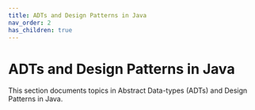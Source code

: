 ```yaml
---
title: ADTs and Design Patterns in Java
nav_order: 2
has_children: true
---
```


# ADTs and Design Patterns in Java

This section documents topics in Abstract Data-types (ADTs) and Design Patterns in Java.